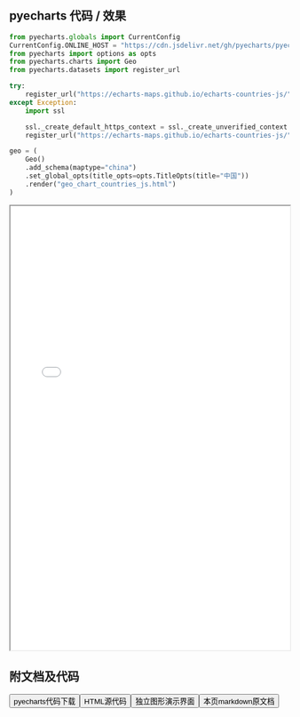 
## pyecharts 代码 / 效果

```python
from pyecharts.globals import CurrentConfig
CurrentConfig.ONLINE_HOST = "https://cdn.jsdelivr.net/gh/pyecharts/pyecharts-assets@latest/assets/"
from pyecharts import options as opts
from pyecharts.charts import Geo
from pyecharts.datasets import register_url

try:
    register_url("https://echarts-maps.github.io/echarts-countries-js/")
except Exception:
    import ssl

    ssl._create_default_https_context = ssl._create_unverified_context
    register_url("https://echarts-maps.github.io/echarts-countries-js/")

geo = (
    Geo()
    .add_schema(maptype="china")
    .set_global_opts(title_opts=opts.TitleOpts(title="中国"))
    .render("geo_chart_countries_js.html")
)
```

<iframe width="100%" height="800px" src="/pyecharts/Geo/geo_chart_countries_js.html"></iframe>

## 附文档及代码

<a href="https://cdn.jsdelivr.net/gh/wfy-belief/python/docs/pyecharts/Geo/geo_chart_countries_js.py"><button class="mybutton">pyecharts代码下载</button></a><a href="https://cdn.jsdelivr.net/gh/wfy-belief/python/docs/pyecharts/Geo/geo_chart_countries_js.html"><button class="mybutton">HTML源代码</button></a><a href="https://python.wfyblog.cn/pyecharts/Geo/geo_chart_countries_js.html"><button class="mybutton">独立图形演示界面</button></a><a href="https://cdn.jsdelivr.net/gh/wfy-belief/python/docs/pyecharts/Geo/geo_chart_countries_js.md"><button class="mybutton">本页markdown原文档</button></a>